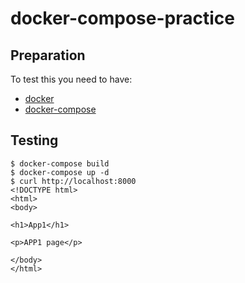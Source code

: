 # docker-compose-practice

## Preparation
To test this you need to have:
* [docker](https://docs.docker.com/get-docker/)
* [docker-compose](https://docs.docker.com/compose/install/)

## Testing
```
$ docker-compose build
$ docker-compose up -d
$ curl http://localhost:8000
<!DOCTYPE html>
<html>
<body>

<h1>App1</h1>

<p>APP1 page</p>

</body>
</html>
```
